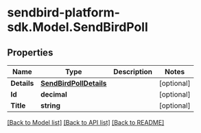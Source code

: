 
# sendbird-platform-sdk.Model.SendBirdPoll

## Properties

Name | Type | Description | Notes
------------ | ------------- | ------------- | -------------
**Details** | [**SendBirdPollDetails**](SendBirdPollDetails.md) |  | [optional] 
**Id** | **decimal** |  | [optional] 
**Title** | **string** |  | [optional] 

[[Back to Model list]](../README.md#documentation-for-models)
[[Back to API list]](../README.md#documentation-for-api-endpoints)
[[Back to README]](../README.md)

